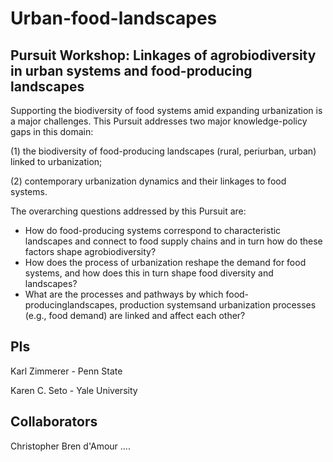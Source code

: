 # Urban-food-landscapes
## Pursuit Workshop: Linkages of agrobiodiversity in urban systems and food-producing landscapes

Supporting the biodiversity of food systems amid expanding urbanization is a major challenges. This Pursuit addresses two major knowledge-policy gaps in this domain:

(1) the biodiversity of food-producing landscapes (rural, periurban, urban) linked to urbanization;

(2) contemporary urbanization dynamics and their linkages to food systems. 

The overarching questions addressed by this Pursuit are: 

- How do food-producing systems correspond to characteristic landscapes and connect to food supply chains and in turn how do these factors shape agrobiodiversity? 
- How does the process of urbanization reshape the demand for food systems, and how does this in turn shape food diversity and landscapes?
- What are the processes and pathways by which food-producinglandscapes, production systemsand urbanization processes (e.g., food demand) are linked and affect each other?

## PIs
Karl Zimmerer - Penn State

Karen C. Seto - Yale University

## Collaborators
Christopher Bren d'Amour
....
